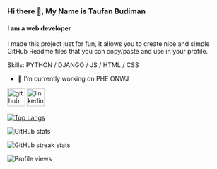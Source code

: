 ### Hi there 👋, My Name is Taufan Budiman
#### I am a web developer

I made this project just for fun, it allows you to create nice and simple GitHub Readme files that you can copy/paste and use in your profile.

Skills: PYTHON / DJANGO / JS / HTML / CSS

- 🔭 I’m currently working on PHE ONWJ 


[<img src='https://cdn.jsdelivr.net/npm/simple-icons@3.0.1/icons/github.svg' alt='github' height='40'>](https://github.com/taufanbudiman)  [<img src='https://cdn.jsdelivr.net/npm/simple-icons@3.0.1/icons/linkedin.svg' alt='linkedin' height='40'>](https://www.linkedin.com/in/taufanbudiman/)  

[![Top Langs](https://github-readme-stats.vercel.app/api/top-langs/?username=taufanbudiman&layout=compact)](https://github.com/anuraghazra/github-readme-stats)

![GitHub stats](https://github-readme-stats.vercel.app/api?username=taufanbudiman&show_icons=true)  

![GitHub streak stats](https://github-readme-streak-stats.herokuapp.com/?user=taufanbudiman)  

![Profile views](https://gpvc.arturio.dev/taufanbudiman)  
